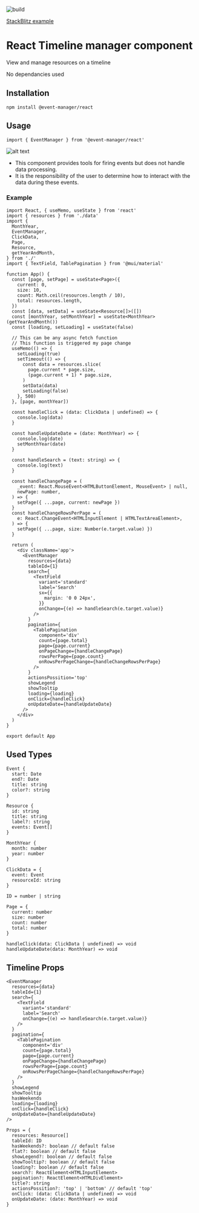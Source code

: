 ![build](https://github.com/jurisbandenieks/event-manager/actions/workflows/main.yml/badge.svg)

[StackBlitz example](https://stackblitz.com/edit/event-manager-react)

# React Timeline manager component

View and manage resources on a timeline

No dependancies used

## Installation

`npm install @event-manager/react`

## Usage

`import { EventManager } from '@event-manager/react'`

![alt text](https://github.com/jurisbandenieks/event-manager/blob/HEAD/images/event-manager.png)

- This component provides tools for firing events but does not handle data processing.
- It is the responsibility of the user to determine how to interact with the data during these events.

### Example

```
import React, { useMemo, useState } from 'react'
import { resources } from './data'
import {
  MonthYear,
  EventManager,
  ClickData,
  Page,
  Resource,
  getYearAndMonth,
} from './'
import { TextField, TablePagination } from '@mui/material'

function App() {
  const [page, setPage] = useState<Page>({
    current: 0,
    size: 10,
    count: Math.ceil(resources.length / 10),
    total: resources.length,
  })
  const [data, setData] = useState<Resource[]>([])
  const [monthYear, setMonthYear] = useState<MonthYear>(getYearAndMonth())
  const [loading, setLoading] = useState(false)

  // This can be any async fetch function
  // This function is triggered my page change
  useMemo(() => {
    setLoading(true)
    setTimeout(() => {
      const data = resources.slice(
        page.current * page.size,
        (page.current + 1) * page.size,
      )
      setData(data)
      setLoading(false)
    }, 500)
  }, [page, monthYear])

  const handleClick = (data: ClickData | undefined) => {
    console.log(data)
  }

  const handleUpdateDate = (date: MonthYear) => {
    console.log(date)
    setMonthYear(date)
  }

  const handleSearch = (text: string) => {
    console.log(text)
  }

  const handleChangePage = (
    _event: React.MouseEvent<HTMLButtonElement, MouseEvent> | null,
    newPage: number,
  ) => {
    setPage({ ...page, current: newPage })
  }
  const handleChangeRowsPerPage = (
    e: React.ChangeEvent<HTMLInputElement | HTMLTextAreaElement>,
  ) => {
    setPage({ ...page, size: Number(e.target.value) })
  }

  return (
    <div className='app'>
      <EventManager
        resources={data}
        tableId={1}
        search={
          <TextField
            variant='standard'
            label='Search'
            sx={{
              margin: '0 0 24px',
            }}
            onChange={(e) => handleSearch(e.target.value)}
          />
        }
        pagination={
          <TablePagination
            component='div'
            count={page.total}
            page={page.current}
            onPageChange={handleChangePage}
            rowsPerPage={page.count}
            onRowsPerPageChange={handleChangeRowsPerPage}
          />
        }
        actionsPossition='top'
        showLegend
        showTooltip
        loading={loading}
        onClick={handleClick}
        onUpdateDate={handleUpdateDate}
      />
    </div>
  )
}

export default App

```

## Used Types

```
Event {
  start: Date
  end?: Date
  title: string
  color?: string
}
```

```
Resource {
  id: string
  title: string
  label?: string
  events: Event[]
}
```

```
MonthYear {
  month: number
  year: number
}
```

```
ClickData = {
  event: Event
  resourceId: string
}
```

```
ID = number | string
```

```
Page = {
  current: number
  size: number
  count: number
  total: number
}
```

```
handleClick(data: ClickData | undefined) => void
handleUpdateDate(data: MonthYear) => void
```

## Timeline Props

```
<EventManager
  resources={data}
  tableId={1}
  search={
    <TextField
      variant='standard'
      label='Search'
      onChange={(e) => handleSearch(e.target.value)}
    />
  }
  pagination={
    <TablePagination
      component='div'
      count={page.total}
      page={page.current}
      onPageChange={handleChangePage}
      rowsPerPage={page.count}
      onRowsPerPageChange={handleChangeRowsPerPage}
    />
  }
  showLegend
  showTooltip
  hasWeekends
  loading={loading}
  onClick={handleClick}
  onUpdateDate={handleUpdateDate}
/>
```

```
Props = {
  resources: Resource[]
  tableId: ID
  hasWeekends?: boolean // default false
  flat?: boolean // default false
  showLegend?: boolean // default false
  showTooltip?: boolean // default false
  loading?: boolean // default false
  search?: ReactElement<HTMLInputElement>
  pagination?: ReactElement<HTMLDivElement>
  title?: string
  actionsPossition?: 'top' | 'bottom' // default 'top'
  onClick: (data: ClickData | undefined) => void
  onUpdateDate: (date: MonthYear) => void
}
```
